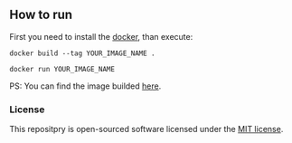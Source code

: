 
## How to run

First you need to install the [docker][docker],
than execute:

```
docker build --tag YOUR_IMAGE_NAME .

docker run YOUR_IMAGE_NAME
```
PS: You can find the image builded [here](https://hub.docker.com/r/joseaugustoalmeida/dockergo).

### License

This repositpry is open-sourced software licensed under the [MIT license](https://opensource.org/licenses/MIT).

[docker]: https://docs.docker.com/engine/install/

